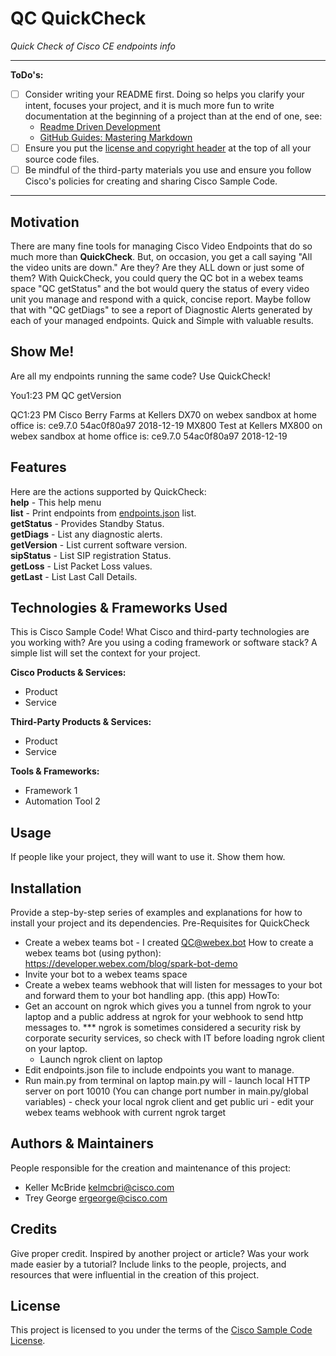 # QC QuickCheck

*Quick Check of Cisco CE endpoints info*

---

**ToDo's:**

- [ ] Consider writing your README first.  Doing so helps you clarify your intent, focuses your project, and it is much more fun to write documentation at the beginning of a project than at the end of one, see:
    - [Readme Driven Development](http://tom.preston-werner.com/2010/08/23/readme-driven-development.html)
    - [GitHub Guides: Mastering Markdown](https://guides.github.com/features/mastering-markdown/)
- [ ] Ensure you put the [license and copyright header](./HEADER) at the top of all your source code files.
- [ ] Be mindful of the third-party materials you use and ensure you follow Cisco's policies for creating and sharing Cisco Sample Code.

---

## Motivation

There are many fine tools for managing Cisco Video Endpoints that do so much more than **QuickCheck**.  But, on occasion, you get a call saying "All the video units are down." Are they?  Are they ALL down or just some of them?  With QuickCheck, you could query the QC bot in a webex teams space "QC getStatus" and the bot would query the status of every video unit you manage and respond with a quick, concise report. Maybe follow that with "QC getDiags" to see a report of Diagnostic Alerts generated by each of your managed endpoints.  Quick and Simple with valuable results.

## Show Me!

Are all my endpoints running the same code?  Use QuickCheck!

You1:23 PM
QC getVersion

QC1:23 PM
Cisco Berry Farms at Kellers DX70 on webex sandbox at home office is:
	 ce9.7.0 54ac0f80a97 2018-12-19
MX800 Test at Kellers MX800 on webex sandbox at home office is:
	 ce9.7.0 54ac0f80a97 2018-12-19

## Features

  Here are the actions supported by QuickCheck:  
  **help**       - This help menu  
  **list**       - Print endpoints from [endpoints.json](./include/endpoints.json) list.  
  **getStatus**  - Provides Standby Status.  
  **getDiags**   - List any diagnostic alerts.  
  **getVersion** - List current software version.  
  **sipStatus**  - List SIP registration Status.  
  **getLoss**    - List Packet Loss values.  
  **getLast**    - List Last Call Details.  

## Technologies & Frameworks Used

This is Cisco Sample Code!  What Cisco and third-party technologies are you working with?  Are you using a coding framework or software stack?  A simple list will set the context for your project.

**Cisco Products & Services:**

- Product
- Service

**Third-Party Products & Services:**

- Product
- Service

**Tools & Frameworks:**

- Framework 1
- Automation Tool 2

## Usage

If people like your project, they will want to use it.  Show them how.

## Installation

Provide a step-by-step series of examples and explanations for how to install your project and its dependencies.
Pre-Requisites for QuickCheck
  - Create a webex teams bot - I created QC@webex.bot
      How to create a webex teams bot (using python):
  https://developer.webex.com/blog/spark-bot-demo
  - Invite your bot to a webex teams space
  - Create a webex teams webhook that will listen for messages to your bot and forward them to your bot handling app. (this app)
    HowTo:
  - Get an account on ngrok which gives you a tunnel from ngrok to your laptop and a public address at ngrok for your webhook to send http messages to.  *** ngrok is sometimes considered a security risk by corporate security services, so check with IT before loading ngrok client on your laptop.
    - Launch ngrok client on laptop
- Edit endpoints.json file to include endpoints you want to manage.
- Run main.py from terminal on laptop
    main.py will
      - launch local HTTP server on port 10010
        (You can change port number in main.py/global variables)
      - check your local ngrok client and get public uri
      - edit your webex teams webhook with current ngrok target


## Authors & Maintainers

People responsible for the creation and maintenance of this project:

- Keller McBride <kelmcbri@cisco.com>
- Trey George <ergeorge@cisco.com>

## Credits

Give proper credit.  Inspired by another project or article?  Was your work made easier by a tutorial?  Include links to the people, projects, and resources that were influential in the creation of this project.

## License

This project is licensed to you under the terms of the [Cisco Sample
Code License](./LICENSE).
